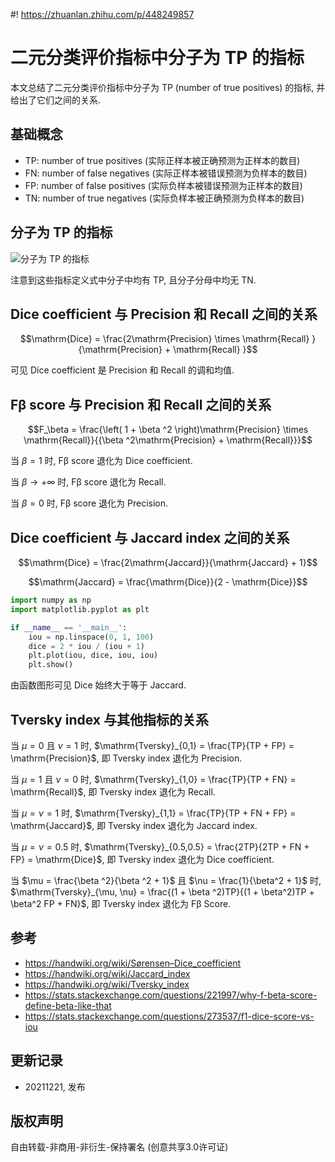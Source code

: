 #! https://zhuanlan.zhihu.com/p/448249857
# 二元分类评价指标中分子为 TP 的指标

本文总结了二元分类评价指标中分子为 TP (number of true positives) 的指标, 并给出了它们之间的关系.

## 基础概念
- TP: number of true positives (实际正样本被正确预测为正样本的数目)
- FN: number of false negatives (实际正样本被错误预测为负样本的数目)
- FP: number of false positives (实际负样本被错误预测为正样本的数目)
- TN: number of true negatives (实际负样本被正确预测为负样本的数目)

## 分子为 TP 的指标

![分子为 TP 的指标](https://pic4.zhimg.com/80/v2-a791880265adc74338316348865a6ece.png)

注意到这些指标定义式中分子中均有 TP, 且分子分母中均无 TN.

## Dice coefficient 与 Precision 和 Recall 之间的关系
$$\mathrm{Dice} = \frac{2\mathrm{Precision} \times \mathrm{Recall} }{\mathrm{Precision} + \mathrm{Recall} }$$

可见 Dice coefficient 是 Precision 和 Recall 的调和均值.

## Fβ score 与 Precision 和 Recall 之间的关系
$$F_\beta = \frac{\left( 1 + \beta ^2  \right)\mathrm{Precision} \times \mathrm{Recall}}{{\beta ^2\mathrm{Precision} + \mathrm{Recall}}}$$

当 $\beta = 1$ 时, Fβ score 退化为 Dice coefficient.

当 $\beta \to + \infty$ 时, Fβ score 退化为 Recall.

当 $\beta = 0$ 时, Fβ score 退化为 Precision.

## Dice coefficient 与 Jaccard index 之间的关系
$$\mathrm{Dice} = \frac{2\mathrm{Jaccard}}{\mathrm{Jaccard} + 1}$$

$$\mathrm{Jaccard} = \frac{\mathrm{Dice}}{2 - \mathrm{Dice}}$$

```python
import numpy as np
import matplotlib.pyplot as plt

if __name__ == '__main__':
    iou = np.linspace(0, 1, 100)
    dice = 2 * iou / (iou + 1)
    plt.plot(iou, dice, iou, iou)
    plt.show()
```
由函数图形可见 Dice 始终大于等于 Jaccard.


## Tversky index 与其他指标的关系

当 $\mu = 0$ 且 $\nu = 1$ 时, $\mathrm{Tversky}_{0,1} = \frac{TP}{TP + FP} = \mathrm{Precision}$, 即 Tversky index 退化为 Precision.

当 $\mu = 1$ 且 $\nu = 0$ 时, $\mathrm{Tversky}_{1,0} = \frac{TP}{TP + FN} = \mathrm{Recall}$, 即 Tversky index 退化为 Recall.

当 $\mu = \nu = 1$ 时, $\mathrm{Tversky}_{1,1} = \frac{TP}{TP + FN + FP} = \mathrm{Jaccard}$, 即 Tversky index 退化为 Jaccard index.

当 $\mu = \nu = 0.5$ 时, $\mathrm{Tversky}_{0.5,0.5} = \frac{2TP}{2TP + FN + FP} = \mathrm{Dice}$, 即 Tversky index 退化为 Dice coefficient.

当 $\mu = \frac{\beta ^2}{\beta ^2 + 1}$ 且 $\nu = \frac{1}{\beta^2 + 1}$ 时, $\mathrm{Tversky}_{\mu, \nu} = \frac{(1 + \beta ^2)TP}{(1 + \beta^2)TP + \beta^2 FP + FN}$, 即 Tversky index 退化为 Fβ Score.


## 参考
- <https://handwiki.org/wiki/Sørensen–Dice_coefficient>
- <https://handwiki.org/wiki/Jaccard_index>
- <https://handwiki.org/wiki/Tversky_index>
- <https://stats.stackexchange.com/questions/221997/why-f-beta-score-define-beta-like-that>
- <https://stats.stackexchange.com/questions/273537/f1-dice-score-vs-iou>

## 更新记录
- 20211221, 发布

## 版权声明
自由转载-非商用-非衍生-保持署名 (创意共享3.0许可证)

